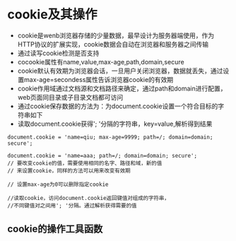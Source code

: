 # cookie及其操作

- cookie是wenb浏览器存储的少量数据，最早设计为服务器端使用，作为HTTP协议的扩展实现，cookie数据会自动在浏览器和服务器之间传输
- 通过读写cookie检测是否支持
- cocookie属性有name,value,max-age,path,domain,secure
- cookie默认有效期为浏览器会话，一旦用户关闭浏览器，数据就丢失，通过设置max-age=secondess属性告诉浏览器cookie的有效期
- cookie作用域通过文档源和文档路径来确定，通过path和domain进行配置，web页面同目录或子目录文档都可访问
- 通过cookie保存数据的方法为：为document.cookie设置一个符合目标的字符串如下
- 读取document.cookie获得'; '分隔的字符串，key=value,解析得到结果

```
document.cookie = 'name=qiu; max-age=9999; path=/; domain=domain; secure';

document.cookie = 'name=aaa; path=/; domain=domain; secure';
// 要改变cookie的值，需要使用相同的名字、路径和域，新的值
// 来设置cookie，同样的方法可以用来改变有效期

// 设置max-age为0可以删除指定cookie

//读取cookie，访问document.cookie返回键值对组成的字符串，
//不同键值对之间用'; '分隔。通过解析获得需要的值
```

## cookie的操作工具函数
